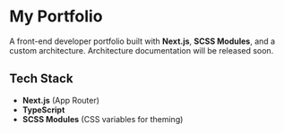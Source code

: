 # My Portfolio

A front-end developer portfolio built with **Next.js**, **SCSS Modules**, and a custom architecture. Architecture
documentation will be released soon.

## Tech Stack

- **Next.js** (App Router)
- **TypeScript**
- **SCSS Modules** (CSS variables for theming)